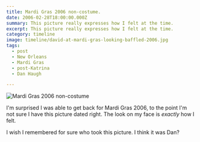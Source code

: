 ```yaml
---
title: Mardi Gras 2006 non-costume.
date: 2006-02-28T18:00:00.000Z
summary: This picture really expresses how I felt at the time.
excerpt: This picture really expresses how I felt at the time.
category: timeline
image: timeline/david-at-mardi-gras-looking-baffled-2006.jpg
tags:
  - post 
  - New Orleans
  - Mardi Gras
  - post-Katrina
  - Dan Haugh

---
```


![Mardi Gras 2006 non-costume](/static/img/timeline/david-at-mardi-gras-looking-baffled-2006.jpg "Mardi Gras 2006 non-costume")

I'm surprised I was able to get back for Mardi Gras 2006, to the point I'm not sure I have this picture dated right. The look on my face is _exactly_ how I felt.

I wish I remembered for sure who took this picture. I think it was Dan?